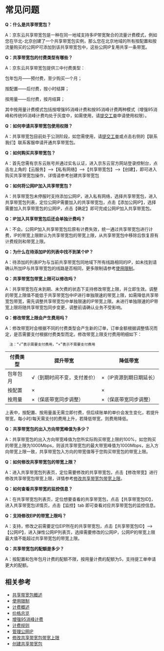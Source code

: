 # 常见问题

**Q：什么是共享带宽包？**

A：京东云共享带宽包是一种在同一地域支持多IP带宽聚合的流量计费模式，例如您在华北-北京创建了一个共享带宽包实例，那么您在北京地域的所有按配置和按流量购买的公网IP可添加到该共享带宽包中，这些公网IP复用共享一条带宽。

**Q：共享带宽包的付费类型有哪些？**

A：京东云共享带宽包提供三中付费类型：

包年包月——预付费，至少购买一个月；

按配置——后付费，按小时结算；

按用量——后付费，按月结算；

其中按用量计费模式包括按增强95消峰计费和按95消峰计费两种模式（增强95消峰和传统95消峰计费均处于灰度中，如需使用，请[提交工单](https://ticket.jdcloud.com/applyorder/submit)申请使用权限）。

**Q：如何申请共享带宽包使用权限？**

A：共享带宽包目前处于公测阶段，如您需使用，请[提交工单](https://ticket.jdcloud.com/applyorder/submit)或点击右侧的【联系我们】联系客服申请开通共享带宽包。


**Q：如何购买共享带宽包？**

A：首先您需有京东云账号并通过实名认证，进入京东云官方网站登录控制台，点击左上角的【云服务】-->【私有网络】-->【共享带宽包】-->【创建】，即可进入购买共享带宽包操作，详情请参考创建共享带宽包

**Q：如何将公网IP加入共享带宽包？**

A：共享带宽包未停服时支持添加公网IP，进入私有网络，选择共享带宽包，进入共享带宽包列表，定位公网IP需要加入的共享带宽包，点击【添加公网IP】，选择需要加入共享带宽包的公网IP，点击【确定】即可完成公网IP加入共享带宽包。

**Q：IP加入共享带宽包后还会单独计费吗？**

A：不会。公网IP加入共享带宽包后原有计费失效，统一通过共享带宽包进行计费，IP的带宽上限默认为共享带宽包的带宽上限，从共享带宽包中移除后恢复原有计费规则和带宽上限。

**Q：为什么在待添加IP的列表中找不到某个IP？**

A：待添加的列表IP为与当前共享带宽包同地域下所有线路相同的IP，如未找到请确认所加IP与共享带宽包的线路是否相同，更多限制请参考[使用限制](../Introduction/Restrictions.md)。

**Q：共享带宽包带宽上限可以修改吗？**

A：共享带宽包在未到期、未欠费的状态下支持修改带宽上限，并立即生效。调整的带宽上限值不能低于共享带宽包中IP进行单独限速的带宽上限，如需降低共享带宽包带宽，需先调整共享带宽包中单独限速的IP带宽上限。未进行单独限速的IP带宽上限将随共享带宽包同步变更，调整前请确认业务不受影响。

**Q：修改带宽上限会产生费用吗？**

A：修改带宽时会根据不同的付费类型会产生新的订单，订单金额根据调整情况而定，是否需要支付根据付费类型而定。修改带宽上限支付费用明细如下：
      
      注：“√”表示需要支付费用，“×”表示不需要支付费用
      
|付费类型 | 提升带宽|降低带宽|
| --- | --- | --- |
|包年包月 | √（到期时间不变，支付差价）|×（IP资源到期日期延长）|
|按配置 | ×|×|
|按用量 | ×（保底带宽同步调整）|×（保底带宽同步调整）|

上表中，按配置、按用量虽无需立即付费，但后续账单的单价会发生变化，若提升带宽，每小时/每天需支付的费用上升，若降低带宽，则费用降低。

**Q：共享带宽包的出入方向带宽峰值为多少？**

A：共享带宽包的出入方向带宽峰值为您所实际购买带宽上限的100%，如您购买的带宽上限为1000Mbps，则该共享带宽包的最大带宽峰值为1000Mbps，出入方向带宽上限一致，共享带宽包入方向的带宽值等于您购买带宽包的带宽上限。

**Q：如何修改共享带宽包的带宽上限？**

A：进入共享带宽包列表页，定位需要修改的共享带宽包，点击【修改带宽】进行修改共享带宽包带宽上限，详情参考[修改共享带宽包带宽上限](../Operation-Guide/Modify-Bwp.md)。


**Q：如何查看共享带宽的监控信息？**

A：在共享带宽包列表页，定位想要查看的共享带宽包，点击【共享带宽包ID】，进入共享带宽包详情页，点击【监控】tab 即可查看对应共享带宽包的监控信息。

**Q：支持修改EIP的带宽上限吗？**

A：支持，修改之前需要定位EIP所在的共享带宽包，点击【共享带宽包ID】-->【公网IP】，进入弹性公网IP列表页，选择需要修改的公网IP，公网IP的带宽上限最大值不能超过共享带宽包的带宽上限。

**Q：共享带宽包的配额是多少？**

A：按配置和包年包月计费的配额不限，按用量计费的配额为5，支持提工单申请更大的配额。

## 相关参考
- [共享带宽包概述](../Introductions/Product-Overview.md)
- [使用限制](../Introduction/Restrictions.md)
- [计费概述](../Pricing/Billing-Overview.md)
- [价格总览](../Pricing/Price-Overview.md)
- [增强95消峰计费](../Pricing/Charge-By-Usage/Enhanced95-Eliminate.md)
- [计费规则](../Pricing/Billed-Rules.md)
- [管理公网IP](../Getting-Started/Manage-Public-IP.md)
- [修改共享带宽包带宽上限](../Operation-Guide/Modify-Bwp.md)
- [创建共享带宽包](../Operation-Guide/Create-Bwp.md)
